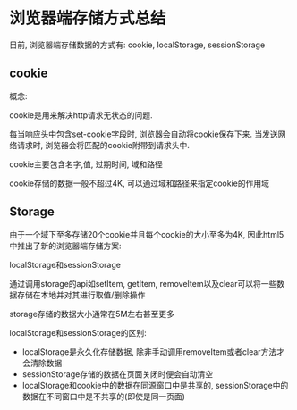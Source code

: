 # 浏览器端存储方式总结

目前, 浏览器端存储数据的方式有: cookie, localStorage, sessionStorage

## cookie

概念:

 cookie是用来解决http请求无状态的问题.

 每当响应头中包含set-cookie字段时, 浏览器会自动将cookie保存下来. 当发送网络请求时, 浏览器会将匹配的cookie附带到请求头中.

cookie主要包含名字,值, 过期时间, 域和路径

cookie存储的数据一般不超过4K, 可以通过域和路径来指定cookie的作用域

## Storage

由于一个域下至多存储20个cookie并且每个cookie的大小至多为4K, 因此html5中推出了新的浏览器端存储方案:

localStorage和sessionStorage

通过调用storage的api如setItem, getItem, removeItem以及clear可以将一些数据存储在本地并对其进行取值/删除操作

storage存储的数据大小通常在5M左右甚至更多

localStorage和sessionStorage的区别:

- localStorage是永久化存储数据, 除非手动调用removeItem或者clear方法才会清除数据
- sessionStorage存储的数据在页面关闭时便会自动清空
- localStorage和cookie中的数据在同源窗口中是共享的, sessionStorage中的数据在不同窗口中是不共享的(即使是同一页面)

